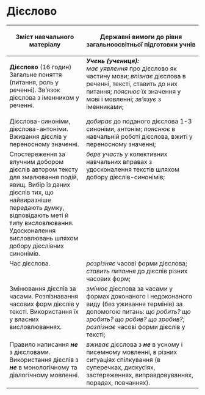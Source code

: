 # Дієслово   
<table>
<thead>
  <tr>
    <th width="40%" align="center"><p>Зміст навчального матеріалу</p></td>
    <th width="60%" align="center"><p>Державні вимоги до рівня загальноосвітньої підготовки учнів</p></td>
  </tr>
</thead>
<tbody>
  <tr>
    <td width="40%" style="vertical-align:top !important;">
    <p><b>Дієслово</b> (16 годин)<br>
Загальне поняття (питання, роль у реченні). Зв’язок дієслова з іменником у реченні.</td>
    <td width="60%" style="vertical-align:top !important;">
<i><b>Учень (учениця):</b></i><br>
<i>має уявлення</i> про дієслово як частину мови;
<i>впізнає</i> дієслова в реченні, тексті, ставить до них питання; <i>пояснює</i> їх значення у мові і мовленні; <i>зв’язує</i> з іменниками;<br></td>
  </tr>
  <tr>
    <td width="40%" style="vertical-align:top !important;">
Дієслова-синоніми, дієслова-антоніми. Вживання дієслів у переносному значенні.</td>
    <td width="60%" style="vertical-align:top !important;">
<i>добирає</i> до поданого дієслова 1-3 синоніми, антонім; <i>пояснює</i> в навчальній роботі дієслова, вжиті у переносному значенні; </td>
  </tr>
  <tr>
    <td width="40%" style="vertical-align:top !important;">
Спостереження за влучним добором дієслів автором тексту для змалювання подій, явищ. Вибір із даних дієслів тих, що найвиразніше передають думку, відповідають меті й типу висловлювання. Удосконалення висловлювань шляхом добору дієслівних синонімів.</td>
    <td width="60%" style="vertical-align:top !important;">
<i>бере участь</i> у колективних навчальних вправах з удосконалення текстів шляхом добору дієслів-синонімів;</td>
  </tr>
  <tr>
    <td width="40%" style="vertical-align:top !important;">
Час дієслова.</td>
    <td width="60%" style="vertical-align:top !important;">
<i>розрізняє</i> часові форми дієслова; <i>ставить питання</i> до дієслів різних часових форм;</td>
  </tr>
  <tr>
    <td width="40%" style="vertical-align:top !important;">
Змінювання дієслів за часами. Розпізнавання часових форм дієслів у тексті. Використання їх у власних висловлюваннях.</td>
    <td width="60%" style="vertical-align:top !important;">
<i>змінює</i> дієслова за часами у формах доконаного і недоконаного виду (без уживання термінів) за допомогою питань: <i>що робить? що зробить? що робив? що зробив?</i>;<br>
<i>розпізнає</i> часові форми дієслів у тексті;<br></td>
  </tr>
  <tr>
    <td width="40%" style="vertical-align:top !important;">
Правило написання <b><i>не</b></i> з дієсловами. Використання дієслів з <b><i>не</b></i> в монологічному та діалогічному мовленні.</td>
    <td width="60%" style="vertical-align:top !important;">
<i>вживає</i> дієслова з <b><i>не</b></i> в усному і писемному мовленні, в різних ситуаціях спілкування (в суперечках, дискусіях, застереженнях, виправдовуваннях, порадах, повчаннях).</td>
  </tr>
</tbody>
</table>